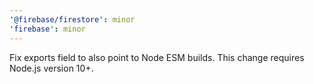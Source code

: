 ```yaml
---
'@firebase/firestore': minor
'firebase': minor
---
```


Fix exports field to also point to Node ESM builds. This change requires Node.js version 10+.
